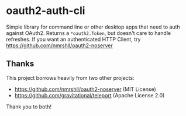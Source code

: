 # oauth2-auth-cli

Simple library for command line or other desktop apps that need to auth against OAuth2. Returns a `*oauth2.Token`, but doesn't care to handle refreshes. If you want an authenticated HTTP Client, try https://github.com/nmrshll/oauth2-noserver


## Thanks

This project borrows heavily from two other projects:
- https://github.com/nmrshll/oauth2-noserver (MIT License)
- https://github.com/gravitational/teleport  (Apache License 2.0)

Thank you to both!
